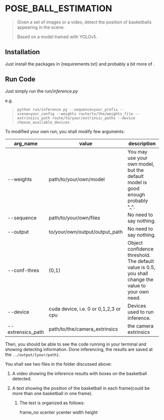 # POSE_BALL_ESTIMATION

> Given a set of images or a video, detect the position of basketballs appearing in the scene.
>
> Based on a model trained with YOLOv5.



## Installation

Just install the packages in {requirements.txt} and probably a bit more of .



## Run Code

Just simply run the run/_inference.py_

e.g.

>  `python run/inference.py --sequence=your_prefix --scene=your_config --weights route/to/the/weights_file --extrinsics_path route/to/your/extrinsic_paths --device choose_available_devices`

To modified your own run, you shall modify few arguments:

| arg_name     | value                                 | description                                                  |
| ------------ | ------------------------------------- | ------------------------------------------------------------ |
| --weights    | path/to/your/own/model                | You may use your own model, but the default model is good enough probably ^_^. |
| --sequence     | path/to/your/own/files                | No need to say nothing.                                      |
| --output     | to/your/own/output/output_path               | No need to say nothing.                                      |
| --conf-thres | (0,1)                                 | Object confidence threshold. The default value is 0.5, you shall change the value to your own need. |
| --device     | cuda device, i.e. 0 or 0,1,2,3 or cpu | Devices used to run inference.                               |
| --extrensics_path  | path/to/the/camera_extrinsics                                 | the camera extrinsics |

Then, you should be able to see the code running in your terminal and showing detecting information. Done inferencing, the results are saved at the  `../output/{your/path}`.

You shall see two files in the folder discussed above:

1. A video showing the inference results with boxes on the basketball detected.

2. A text showing the position of the basketball in each frame(could be more than one basketball in one frame).

   1. The text is organized as follows:

      frame_no  xcenter  ycenter  width  height
